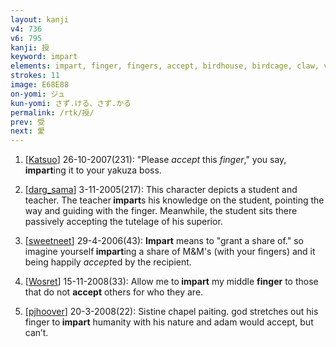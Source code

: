 ```yaml
---
layout: kanji
v4: 736
v6: 795
kanji: 授
keyword: impart
elements: impart, finger, fingers, accept, birdhouse, birdcage, claw, vulture, crown, crotch
strokes: 11
image: E68E88
on-yomi: ジュ
kun-yomi: さず.ける、さず.かる
permalink: /rtk/授/
prev: 受
next: 愛
---
```


1) [<a href="http://kanji.koohii.com/profile/Katsuo">Katsuo</a>] 26-10-2007(231): &quot;Please <em>accept</em> this <em>finger</em>,&quot; you say,<strong> impart</strong>ing it to your yakuza boss.

2) [<a href="http://kanji.koohii.com/profile/darg_sama">darg_sama</a>] 3-11-2005(217): This character depicts a student and teacher. The teacher<strong> impart</strong>s his knowledge on the student, pointing the way and guiding with the finger. Meanwhile, the student sits there passively accepting the tutelage of his superior.

3) [<a href="http://kanji.koohii.com/profile/sweetneet">sweetneet</a>] 29-4-2006(43): <strong>Impart</strong> means to &quot;grant a share of.&quot; so imagine yourself<strong> impart</strong>ing a share of M&amp;M&#039;s (with your fingers) and it being happily <em>accept</em>ed by the recipient.

4) [<a href="http://kanji.koohii.com/profile/Wosret">Wosret</a>] 15-11-2008(33): Allow me to<strong> impart</strong> my middle <strong>finger</strong> to those that do not <strong>accept</strong> others for who they are.

5) [<a href="http://kanji.koohii.com/profile/pjhoover">pjhoover</a>] 20-3-2008(22): Sistine chapel paiting. god stretches out his finger to<strong> impart</strong> humanity with his nature and adam would accept, but can’t.

